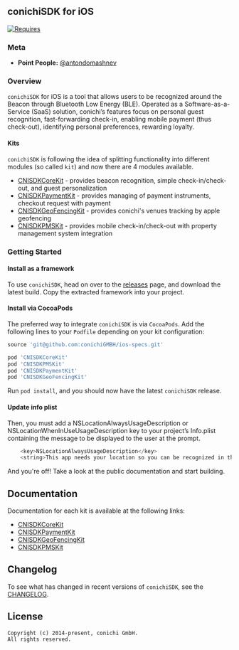 ## conichiSDK for iOS

[![Requires](https://img.shields.io/badge/Requires-iOS%208+-blue.svg?style=flat)]()

### Meta
* __Point People:__ [@antondomashnev](https://github.com/Antondomashnev)

### Overview
`conichiSDK` for iOS is a tool that allows users to be recognized around the Beacon through Bluetooth Low Energy (BLE). Operated as a Software-as-a-Service (SaaS) solution, conichi’s features focus on personal guest recognition, fast-forwarding check-in, enabling mobile payment (thus check-out), identifying personal preferences, rewarding loyalty.

#### Kits

`conichiSDK` is following the idea of splitting functionality into different modules (so called `kit`) and now there are 4 modules available.

* [CNISDKCoreKit](https://github.com/conichiGMBH/conichi-ios-sdk/blob/master/Docs/CNISDKCoreKit.md) - provides beacon recognition, simple check-in/check-out, and guest personalization
* [CNISDKPaymentKit](https://github.com/conichiGMBH/conichi-ios-sdk/blob/master/Docs/CNISDKPaymentKit.md) - provides managing of payment instruments, checkout request with payment
* [CNISDKGeoFencingKit](https://github.com/conichiGMBH/conichi-ios-sdk/blob/master/Docs/CNISDKGeoFencingKit.md) - provides conichi's venues tracking by apple geofencing
* [CNISDKPMSKit](https://github.com/conichiGMBH/conichi-ios-sdk/blob/master/Docs/CNISDKPMSKit.md) - provides mobile check-in/check-out with property management system integration  

### Getting Started

#### Install as a framework

To use `conichiSDK`, head on over to the [releases](https://github.com/conichiGMBH/conichi-ios-sdk/releases) page, and download the latest build. Copy the extracted framework into your project.

#### Install via CocoaPods
The preferred way to integrate `conichiSDK` is via `CocoaPods`. Add the following lines to your `Podfile` depending on your kit configuration:
```ruby
source 'git@github.com:conichiGMBH/ios-specs.git'

pod 'CNISDKCoreKit'
pod 'CNISDKPMSKit'
pod 'CNISDKPaymentKit'
pod 'CNISDKGeoFencingKit'
```
Run `pod install`, and you should now have the latest `conichiSDK` release.

#### Update info plist
Then, you must add a NSLocationAlwaysUsageDescription or NSLocationWhenInUseUsageDescription key to your project’s Info.plist containing the message to be displayed to the user at the prompt.

```objective-c
    <key>NSLocationAlwaysUsageDescription</key>
    <string>This app needs your location so you can be recognized in the conichi Hotel</string>
```

And you're off! Take a look at the public documentation and start building.

## Documentation

Documentation for each kit is available at the following links:
* [CNISDKCoreKit](https://github.com/conichiGMBH/ios-sdk/blob/master/CNISDKCoreKit/docs/apple_doc/html/index.html)
* [CNISDKPaymentKit](https://github.com/conichiGMBH/ios-sdk/blob/master/CNISDKPaymentKit/docs/apple_doc/html/index.html)
* [CNISDKGeoFencingKit](https://github.com/conichiGMBH/ios-sdk/blob/master/CNISDKGeoFencingKit/docs/apple_doc/html/index.html)
* [CNISDKPMSKit](https://github.com/conichiGMBH/ios-sdk/blob/master/CNISDKPMSKit/docs/apple_doc/html/index.html)

## Changelog

To see what has changed in recent versions of `conichiSDK`, see the [CHANGELOG](https://github.com/conichiGMBH/conichi-ios-sdk/blob/master/CHANGELOG.yml).

## License

```
Copyright (c) 2014-present, сonichi GmbH.
All rights reserved.
```
